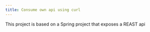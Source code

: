 ```yaml
---
title: Consume own api using curl
---
```


This project is based on a Spring project that exposes a REAST api
